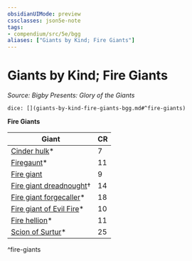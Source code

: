 ```yaml
---
obsidianUIMode: preview
cssclasses: json5e-note
tags:
- compendium/src/5e/bgg
aliases: ["Giants by Kind; Fire Giants"]
---
```

# Giants by Kind; Fire Giants
*Source: Bigby Presents: Glory of the Giants* 

`dice: [](giants-by-kind-fire-giants-bgg.md#^fire-giants)`

**Fire Giants**

| Giant | CR |
|-------|----|
| [Cinder hulk](/compendium/bestiary/elemental/cinder-hulk-bgg.md)* | 7 |
| [Firegaunt](/compendium/bestiary/undead/firegaunt-bgg.md)* | 11 |
| [Fire giant](/compendium/bestiary/giant/fire-giant.md) | 9 |
| [Fire giant dreadnought](/compendium/bestiary/giant/fire-giant-dreadnought-mpmm.md)† | 14 |
| [Fire giant forgecaller](/compendium/bestiary/giant/fire-giant-forgecaller-bgg.md)* | 18 |
| [Fire giant of Evil Fire](/compendium/bestiary/giant/fire-giant-of-evil-fire-bgg.md)* | 10 |
| [Fire hellion](/compendium/bestiary/fiend/fire-hellion-bgg.md)* | 11 |
| [Scion of Surtur](/compendium/bestiary/giant/scion-of-surtur-bgg.md)* | 25 |
^fire-giants